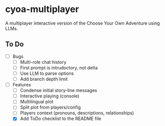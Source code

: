# cyoa-multiplayer

A multiplayer interactive version of the Choose Your Own Adventure using LLMs.

## To Do

- [ ] Bugs
  - [ ] Multi-role chat history
  - [ ] First prompt is intrudoctory, not delta
  - [ ] Use LLM to parse options
  - [ ] Add branch depth limit
- [ ] Features
  - [ ] Condense initial story-line messages
  - [ ] Interactive playing (console)
  - [ ] Multilingual plot
  - [ ] Split plot from players/config
  - [ ] Players context (pronouns, descriptions, relationships)
  - [x] Add ToDo checklist to the README file
